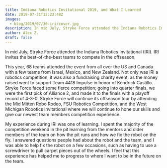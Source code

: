 ```yaml
---
title: Indiana Robotics Invitational 2019, and What I Learned
date: 2019-07-31T12:23:48Z
images:
  - blog/2019/07/30-iri/cover.jpg
description: In mid July, Stryke Force attended the Indiana Robotics Invitational (IRI).
author: Alex Z.
draft: false
---
```


In mid July, Stryke Force attended the Indiana Robotics Invitational (IRI). IRI
invites the best-of-the-best teams to compete in the offseason.

<!--more-->

This year, 68 teams attended the event from all over the US and Canada with a
few teams from Israel, Mexico, and New Zealand. Not only was IRI a robotics
competition, it was also a fundraising charity event, as the money raised went
to support Team 4418 Impulse in honor of Kendrick Castillo. Stryke Force faced
some fierce competition; going into quarter finals, we were the first pick of
Alliance 2, and made it to the finals with a playoff record of 4-3-0. Stryke
Force will continue its offseason tour by attending the Mid Mitten Robo Rodeo,
FSU Robotics Competition, and the West Michigan Robotics Invitational where we
will continue to hone our skills and give our newest team members competition
experience.

My experience during IRI was one of learning. I spent the majority of the
competition weekend in the pit learning from the mentors and older members of
the team on how the pit runs and how we fix the robot on the fly. I answered
questions people had about the robot and the team, and I was able to help fix
the robot on a few occasions, such as having to use a screwdriver to pull
carpet pieces out of the wheels. I feel that this experience has helped me to
progress to where I want to be in the future on the team.
